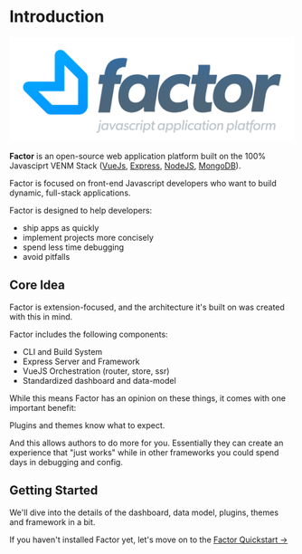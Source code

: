 # Introduction

![Factor Logo](./img/factor-logo-2.svg)

**Factor** is an open-source web application platform built on the 100% Javasciprt VENM Stack ([VueJs](https://vuejs.org), [Express](https://expressjs.com), [NodeJS](https://nodejs.org/en/), [MongoDB](https://github.com/mongodb/mongo)).

Factor is focused on front-end Javascript developers who want to build dynamic, full-stack applications.

Factor is designed to help developers:

- ship apps as quickly
- implement projects more concisely
- spend less time debugging
- avoid pitfalls

## Core Idea

Factor is extension-focused, and the architecture it's built on was created with this in mind.

Factor includes the following components:

- CLI and Build System
- Express Server and Framework
- VueJS Orchestration (router, store, ssr)
- Standardized dashboard and data-model

While this means Factor has an opinion on these things, it comes with one important benefit:

Plugins and themes know what to expect.

And this allows authors to do more for you. Essentially they can create an experience that "just works" while in other frameworks you could spend days in debugging and config.

## Getting Started

We'll dive into the details of the dashboard, data model, plugins, themes and framework in a bit.

If you haven't installed Factor yet, let's move on to the [Factor Quickstart &rarr;](./quickstart)
